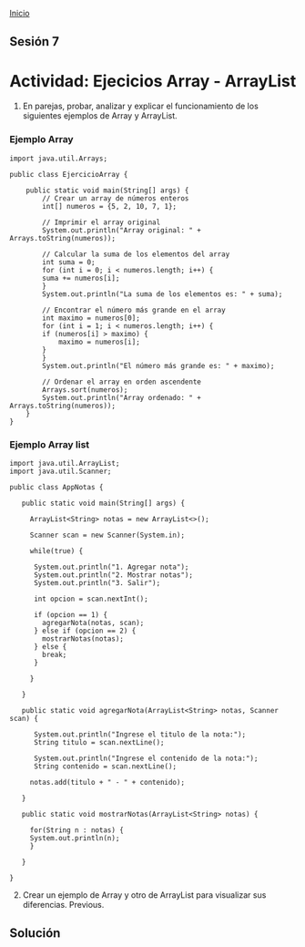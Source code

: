<!-- No borrar o modificar -->
[Inicio](./index.md)

## Sesión 7 


# Actividad: Ejecicios Array - ArrayList

1. En parejas, probar, analizar y explicar el funcionamiento de los siguientes ejemplos de Array y ArrayList.

### Ejemplo Array

    import java.util.Arrays;

    public class EjercicioArray {

        public static void main(String[] args) {
            // Crear un array de números enteros
            int[] numeros = {5, 2, 10, 7, 1};

            // Imprimir el array original
            System.out.println("Array original: " + Arrays.toString(numeros));

            // Calcular la suma de los elementos del array
            int suma = 0;
            for (int i = 0; i < numeros.length; i++) {
            suma += numeros[i];
            }
            System.out.println("La suma de los elementos es: " + suma);

            // Encontrar el número más grande en el array
            int maximo = numeros[0];
            for (int i = 1; i < numeros.length; i++) {
            if (numeros[i] > maximo) {
                maximo = numeros[i];
            }
            }
            System.out.println("El número más grande es: " + maximo);

            // Ordenar el array en orden ascendente
            Arrays.sort(numeros);
            System.out.println("Array ordenado: " + Arrays.toString(numeros));
        }
    }

### Ejemplo Array list

    import java.util.ArrayList; 
    import java.util.Scanner;

    public class AppNotas {

       public static void main(String[] args) {

         ArrayList<String> notas = new ArrayList<>();
    
         Scanner scan = new Scanner(System.in);

         while(true) {

          System.out.println("1. Agregar nota");  
          System.out.println("2. Mostrar notas");
          System.out.println("3. Salir");

          int opcion = scan.nextInt();

          if (opcion == 1) {
            agregarNota(notas, scan);  
          } else if (opcion == 2) {
            mostrarNotas(notas);
          } else {
            break;
          }

         }

       }   

       public static void agregarNota(ArrayList<String> notas, Scanner scan) {
    
          System.out.println("Ingrese el titulo de la nota:");
          String titulo = scan.nextLine();
    
          System.out.println("Ingrese el contenido de la nota:");
          String contenido = scan.nextLine();
    
         notas.add(titulo + " - " + contenido);

       }

       public static void mostrarNotas(ArrayList<String> notas) {

         for(String n : notas) {
         System.out.println(n);
         }

       }

    }


2. Crear un ejemplo de Array y otro de ArrayList para visualizar sus diferencias.
Previous.

## Solución



